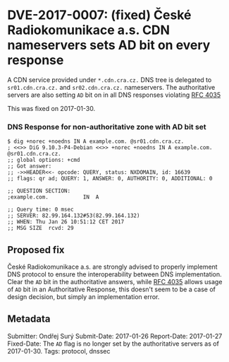 # DVE-2017-0007: (fixed) České Radiokomunikace a.s. CDN nameservers sets AD bit on every response

A CDN service provided under `*.cdn.cra.cz.` DNS tree is delegated to
`sr01.cdn.cra.cz.` and `sr02.cdn.cra.cz.` nameservers.  The
authoritative servers are also setting `AD` bit on in all DNS
responses violating
[RFC 4035](https://tools.ietf.org/html/rfc4035#section-3.1.6)

This was fixed on 2017-01-30.

### DNS Response for non-authoritative zone with AD bit set

```
$ dig +norec +noedns IN A example.com. @sr01.cdn.cra.cz.
; <<>> DiG 9.10.3-P4-Debian <<>> +norec +noedns IN A example.com. @sr01.cdn.cra.cz.
;; global options: +cmd
;; Got answer:
;; ->>HEADER<<- opcode: QUERY, status: NXDOMAIN, id: 16639
;; flags: qr ad; QUERY: 1, ANSWER: 0, AUTHORITY: 0, ADDITIONAL: 0

;; QUESTION SECTION:
;example.com.			IN	A

;; Query time: 0 msec
;; SERVER: 82.99.164.132#53(82.99.164.132)
;; WHEN: Thu Jan 26 10:51:12 CET 2017
;; MSG SIZE  rcvd: 29
```

## Proposed fix

České Radiokomunikace a.s. are strongly advised to properly implement
DNS protocol to ensure the interoperability between DNS
implementation.  Clear the `AD` bit in the authoritative answers,
while [RFC 4035](https://tools.ietf.org/html/rfc4035#section-3.1.6)
allows usage of `AD` bit in an Authoritative Response, this doesn't
seem to be a case of design decision, but simply an implementation
error.

## Metadata

Submitter: Ondřej Surý
Submit-Date: 2017-01-26
Report-Date: 2017-01-27
Fixed-Date: The `AD` flag is no longer set by the authoritative servers as of 2017-01-30.
Tags: protocol, dnssec
